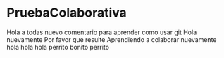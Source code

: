 # PruebaColaborativa

Hola a todas nuevo comentario para aprender como usar git 
Hola nuevamente
Por favor que resulte 
Aprendiendo a colaborar nuevamente 
hola hola hola perrito bonito perrito 